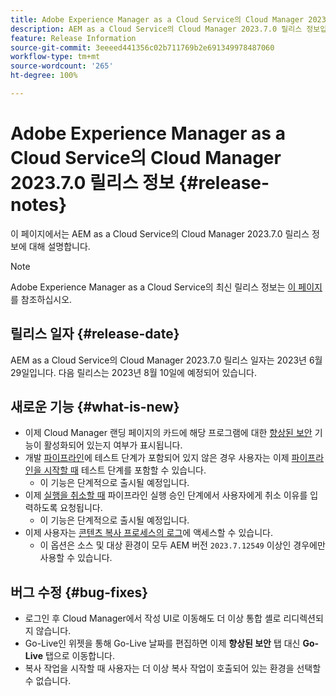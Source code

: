 ```yaml
---
title: Adobe Experience Manager as a Cloud Service의 Cloud Manager 2023.7.0 릴리스 정보
description: AEM as a Cloud Service의 Cloud Manager 2023.7.0 릴리스 정보입니다.
feature: Release Information
source-git-commit: 3eeeed441356c02b711769b2e691349978487060
workflow-type: tm+mt
source-wordcount: '265'
ht-degree: 100%

---
```



# Adobe Experience Manager as a Cloud Service의 Cloud Manager 2023.7.0 릴리스 정보 {#release-notes}

이 페이지에서는 AEM as a Cloud Service의 Cloud Manager 2023.7.0 릴리스 정보에 대해 설명합니다.

>[!NOTE]
>
>Adobe Experience Manager as a Cloud Service의 최신 릴리스 정보는 [이 페이지](/help/release-notes/release-notes-cloud/release-notes-current.md)를 참조하십시오.

## 릴리스 일자 {#release-date}

AEM as a Cloud Service의 Cloud Manager 2023.7.0 릴리스 일자는 2023년 6월 29일입니다. 다음 릴리스는 2023년 8월 10일에 예정되어 있습니다.

## 새로운 기능 {#what-is-new}

* 이제 Cloud Manager 랜딩 페이지의 카드에 해당 프로그램에 대한 [향상된 보안](/help/implementing/cloud-manager/getting-access-to-aem-in-cloud/creating-production-programs.md) 기능이 활성화되어 있는지 여부가 표시됩니다.
* 개발 [파이프라인](/help/implementing/cloud-manager/configuring-pipelines/introduction-ci-cd-pipelines.md)에 테스트 단계가 포함되어 있지 않은 경우 사용자는 이제 [파이프라인을 시작할 때](/help/implementing/cloud-manager/configuring-pipelines/managing-pipelines.md#running-pipelines) 테스트 단계를 포함할 수 있습니다.
   * 이 기능은 단계적으로 출시될 예정입니다.
* 이제 [실행을 취소할 때](/help/implementing/cloud-manager/configuring-pipelines/managing-pipelines.md#view-details) 파이프라인 실행 승인 단계에서 사용자에게 취소 이유를 입력하도록 요청됩니다.
   * 이 기능은 단계적으로 출시될 예정입니다.
* 이제 사용자는 [콘텐츠 복사 프로세스의 로그](/help/implementing/developing/tools/content-copy.md#accessing-logs)에 액세스할 수 있습니다.
   * 이 옵션은 소스 및 대상 환경이 모두 AEM 버전 `2023.7.12549` 이상인 경우에만 사용할 수 있습니다.

## 버그 수정 {#bug-fixes}

* 로그인 후 Cloud Manager에서 작성 UI로 이동해도 더 이상 통합 셸로 리디렉션되지 않습니다.
* Go-Live인 위젯을 통해 Go-Live 날짜를 편집하면 이제 **향상된 보안** 탭 대신 **Go-Live** 탭으로 이동합니다.
* 복사 작업을 시작할 때 사용자는 더 이상 복사 작업이 호출되어 있는 환경을 선택할 수 없습니다.
